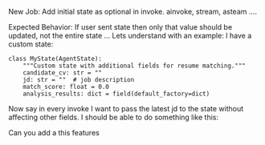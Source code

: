 New Job: Add initial state as optional in invoke. ainvoke, stream, asteam ....

Expected Behavior:
If user sent state then only that value should be updated, not the entire state ...
Lets understand with an example:
I have a custom state:
```
class MyState(AgentState):
    """Custom state with additional fields for resume matching."""
    candidate_cv: str = ""
    jd: str = ""  # job description
    match_score: float = 0.0
    analysis_results: dict = field(default_factory=dict)
```

Now say in every invoke I want to pass the latest jd to the state without affecting other fields. I should be able to do something like this:

Can you add a this features
